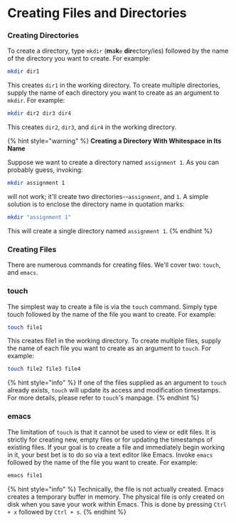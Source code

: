 # Creating Files and Directories

### Creating Directories

To create a directory, type `mkdir` (**m**a**k**`e` **dir**ectory/ies) followed by the name of the directory you want to create. For example:

```bash
mkdir dir1
```

This creates `dir1` in the working directory. To create multiple directories, supply the name of each directory you want to create as an argument to `mkdir`. For example:&#x20;

```bash
mkdir dir2 dir3 dir4
```

This creates  `dir2`, `dir3`, and `dir4` in the working directory.

{% hint style="warning" %}
**Creating a Directory With Whitespace in Its Name**

Suppose we want to create a directory named `assignment 1`. As you can probably guess, invoking:

```bash
mkdir assignment 1
```

will not work; it'll create two directories--`assignment`, and `1`. A simple solution is to enclose the directory name in quotation marks:

```bash
mkdir "assignment 1"
```

This will create a single directory named `assignment 1`.&#x20;
{% endhint %}

### Creating Files

There are numerous commands for creating files. We'll cover two: `touch`, and `emacs`.&#x20;

### touch

The simplest way to create a file is via the `touch` command. Simply type touch followed by the name of the file you want to create. For example:

```bash
touch file1
```

This creates file1 in the working directory. To create multiple files, supply the name of each file you want to create as an argument to `touch`. For example:&#x20;

```bash
touch file2 file3 file4
```

{% hint style="info" %}
If one of the files supplied as an argument to `touch` already exists, `touch` will update its access and modification timestamps. For more details, please refer to `touch`'s manpage.
{% endhint %}

### **emacs**

The limitation of `touch` is that it cannot be used to view or edit files. It is strictly for creating new, empty files or for updating the timestamps of existing files. If your goal is to create a file and immediately begin working in it, your best bet is to do so via a text editor like Emacs. Invoke `emacs` followed by the name of the file you want to create. For example:

```bash
emacs file1
```

{% hint style="info" %}
Technically, the file is not actually created. Emacs creates a temporary buffer in memory. The physical file is only created on disk when you save your work within Emacs. This is done by pressing `Ctrl + x` followed by `Ctrl + s`.
{% endhint %}

